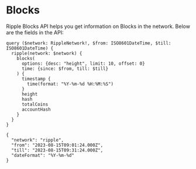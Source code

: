 # Blocks

Ripple Blocks API helps you get information on Blocks in the network. Below are the fields in the API: 

```
query ($network: RippleNetwork!, $from: ISO8601DateTime, $till: ISO8601DateTime) {
  ripple(network: $network) {
    blocks(
      options: {desc: "height", limit: 10, offset: 0}
      time: {since: $from, till: $till}
    ) {
      timestamp {
        time(format: "%Y-%m-%d %H:%M:%S")
      }
      height
      hash
      totalCoins
      accountHash
    }
  }
}

{
  "network": "ripple",
  "from": "2023-08-15T09:01:24.000Z",
  "till": "2023-08-15T09:31:24.000Z",
  "dateFormat": "%Y-%m-%d"
}
```